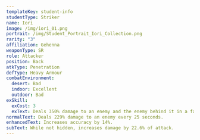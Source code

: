 ```yaml
---
templateKey: student-info
studentType: Striker
name: Iori
image: /img/iori_01.png
portrait: /img/Student_Portrait_Iori_Collection.png
rarity: "3"
affiliation: Gehenna
weaponType: SR
role: Attacker
position: Back
atkType: Penetration
defType: Heavy Armour
combatEnvironment:
  desert: Bad
  indoor: Excellent
  outdoor: Bad
exSkill:
  exCost: 3
  exText: Deals 350% damage to an enemy and the enemy behind it in a fan-shape.
normalText: Deals 229% damage to an enemy every 25 seconds.
enhancedText: Increases accuracy by 14%.
subText: While not hidden, increases damage by 22.6% of attack.
---
```

